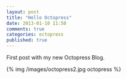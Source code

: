 ```yaml
---
layout: post
title: "Hello Octopress"
date: 2013-01-10 11:50
comments: true
categories: octopress
published: true
---
```


First post with my new Octopress Blog.

{% img /images/octopress2.jpg octopress %}
